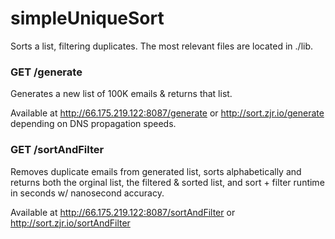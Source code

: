 simpleUniqueSort
===========

Sorts a list, filtering duplicates.  The most relevant files are located in ./lib.

### GET /generate

Generates a new list of 100K emails & returns that list.

Available at http://66.175.219.122:8087/generate or http://sort.zjr.io/generate depending on DNS propagation speeds.

### GET /sortAndFilter

Removes duplicate emails from generated list, sorts alphabetically and
returns both the orginal list, the filtered & sorted list, and sort + filter
runtime in seconds w/ nanosecond accuracy.

Available at http://66.175.219.122:8087/sortAndFilter or http://sort.zjr.io/sortAndFilter
